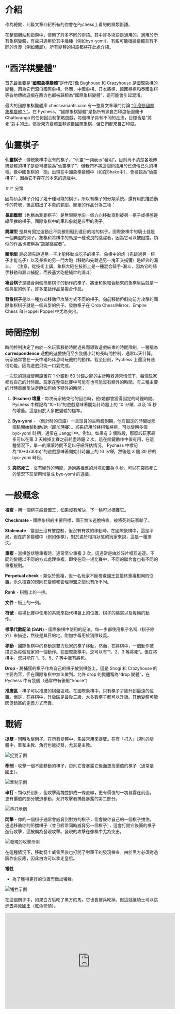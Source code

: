 # 介紹

作為總敘，此篇文章介紹所有的你會在Pychess上看的的棋類術語。


在整個網站和指南中，使用了許多不同的術語。其中許多術語是通用的，適用於所有象棋變體，有些只適用於其中幾種（例如byo-yomi），有些可能根據變體具有不同的含義（例如僵局）。所有變體的術語都將在此處介紹。


# “西洋棋變體”

首先最重要是“**國際象棋變體**”是什麼?像 Bughouse 和 Crazyhouse 是國際象棋的變種，因為它們源自國際象棋。然而，中國象棋、日本將棋、韓國將棋和泰國象棋等各地傳統遊戲在西方也都被歸類為“國際象棋變體”，這可能會引起混淆。

最大的國際象棋變體庫 chessvariants.com 有一整篇文章專門討論 [“什麼是國際象棋變體？”](https://www.chessvariants.com/what.html)。在 Pychess，“國際象棋變體”是指所有源自古印度怡圖蘭卡 Chatturanga 的任何回合制策略遊戲，每個棋子具有不同的走法，目標皆是“將死”對手的王。儘管東方變體並非源自國際象棋，但它們都來自古印度。

# 仙靈棋子

**仙靈棋子** - 傳統象棋中沒有的棋子，“仙靈”一詞表示“發明”。目前尚不清楚各地傳統變體的棋子是否可被視為“仙靈棋子”，但我們不將這個術語用於已流傳已久的棋種。像中國象棋的「砲」出現在中國象棋變體中（如在Shako中），會被視為“仙靈棋子”，因為它不存在於本來的遊戲中。


＃＃ 分類

因為仙女棋子介紹了幾十種可能的棋子，所以有棋子的分類系統。還有用於描述動作的符號，但這超出了本頁的範圍。簡單的作品分為三種：

**長距離型**（也稱為測距棋子）是無限期地沿一個方向移動直到被另一棋子或棋盤邊緣阻擋的棋子。國際象棋中的車和象就是典型的例子。

**跳躍型** 是具有固定運動且不能被阻礙到達目的地的棋子。國際象棋中的騎士就是一個典型的例子。象棋和將棋中的馬是一種改良的跳躍者，因為它可以被阻擋。類似的作品也被稱為“跛腳跳躍者”。

**類炮型** 是必須先跳過另一子才能移動或吃子的棋子。象棋中的炮（先跳過另一棋子才能吃子）以及長棋的另一門大砲（移動和先跳過另一塊正交捕獲）是經典的漏斗。 （注意，從技術上講，象棋大砲在技術上是一種混合騎手-漏斗，因為它的騎手移動和漏斗捕捉，而長基大砲是純粹的漏斗）

**複合棋子**是結合兩個簡單棋子的動作的棋子。將車和象結合起來的象棋皇后就是一個典型的例子。許多童話作品是複合作品。

**發散棋子**是以一種方式移動但攻擊方式不同的棋子。向前移動但斜向前方攻擊的國際象棋棋子就是一個典型的例子。發散棋子在 Orda Chess/Mirror、Empire Chess 和 Hoppel Poppel 中尤為突出。

# 時間控制

時間控制決定了由於一名玩家移動時間過長而導致遊戲結束的時間限制。一種稱為 **correspondence** 遊戲的遊戲使用至少幾個小時的長時間控制，通常以天計算。玩家通常會在一天中碰巧休息時玩他們的動作。截至目前，Pychess 上還沒有通信功能，因為遊戲只能一口氣完成。

一次玩的遊戲使用設置在 1 分鐘到 60 分鐘之間的主計時器通常情況下，每個玩家都有自己的計時器。玩家在整個比賽中可能有也可能沒有額外的時間。有三種主要的計時器類型決定瞭如何給予額外的時間：

1. **(Fischer) 增量** - 每次玩家結束他的回合時，他/她都會獲得固定的時鐘時間。 Pychess 中標記為“10+15”的遊戲意味著開始計時器上的 10 *分鐘*，以及 15 秒的增量。這是用於大多數變體的標準。

2. **Byo-yomi** - （倒計時的日語）一旦球員的主時鐘到期，他有固定的時間從那個點開始輪到他/她（即加時賽）。該系統用於將棋和將棋。可以使用多個 byo-yomi 時期，通常在 Janggi 中。例如，如果有 3 個時段，那麼該玩家最多可以在第 3 天輸掉比賽之前耗盡時鐘 2 次。這在關鍵動作中很有用，在這種情況下，單一的讀讀時間不足以仔細評估情況。 Pychess 中標記為“10+3x30(b)”的遊戲意味著開始計時器上的 10 *分鐘*，然後是 3 個 30 秒的 byo-yomi 時段。

3. **突然死亡** - 沒有額外的時間。通過將相應的滑塊設置為 0 秒，可以在突然死亡的情況下玩使用增量或 byo-yomi 的遊戲。

# 一般概念

**檢查** - 用一個棋子威脅國王，如果沒有解決，下一輪可以捕獲它。

**Checkmate** - 國際象棋的主要目標，國王無法逃脫檢查。被將死的玩家輸了。

**Stalemate** - 當國王沒有被控制，但沒有有效的移動時。在國際象棋中，這是平局，但在許多變體中（例如像棋），對於處於相持狀態的玩家來說，這是一種損失。

**重複** - 當棋盤狀態重複時，通常至少重複 3 次。這通常是由於碎片相互追逐。不同的變體以不同的方式處理重複。即使在同一場比賽中，不同的聯合會也有不同的重複規則。

**Perpetual check** - 類似於重複，但一名玩家不斷檢查國王並最終重複相同的位置。永久檢查的規則在變體和管理聯盟之間也有所不同。

**Rank** - 棋盤上的一排。

**文件** - 板上的一列。

**符號** - 每場比賽中使用的系統來指代棋盤上的位置、棋子的縮寫以及每輪的動作。

**標準代數記法 (SAN)** - 國際象棋中使用的記法。每一步都使用棋子名稱（棋子除外）來描述，然後是其目的地。附加字母用於消除歧義。

**移動** - 國際象棋中的移動是雙方玩家的棋子移動。然而，在將棋中，一個動作被描述為每個玩家的一個動作。在國際象棋中，您可以有“1、2、3 等將死”。但在將棋中，您只能在 1、3、5、7 等中擁有將死。

**Drop** - 將捕獲的棋子作為自己的棋子放到棋盤上。這是 Shogi 和 Crazyhouse 的主要內容，但在國際象棋中無法做到。允許 drop 的變體稱為“drop 變體”，在 Pychess 中有幾個（通常帶有後綴“house”）

**推廣區** - 棋子可以推廣的棋盤區域。在國際象棋中，只有棋子才能升到最遠的位置。但是，在將棋中，升級區是最後三級，大多數棋子都可以升級。其他變體可能因促銷區的定義方式而異。

# 戰術

**捉雙** - 同時攻擊兩子。在所有變體中，馬最常用來捉雙。在有「打入」規則的變體中，車和主教、角行也能捉雙，尤其是主教。

![捉雙示例](https://github.com/gbtami/pychess-variants/blob/master/static/images/CVariantsGuide/Fork.png)

**牽制** - 攻擊一個不能移動的棋子，否則它會暴露它後面更高價值的棋子（通常是國王）。

![牽制示例](https://github.com/gbtami/pychess-variants/blob/master/static/images/CVariantsGuide/Pin.png)

**串打** - 類似於別針，但攻擊兩塊並排成一條直線，更有價值的一塊暴露在前面。更有價值的部分被迫移動，允許攻擊者捕獲暴露的第二部分。

![串打示例](https://github.com/gbtami/pychess-variants/blob/master/static/images/CVariantsGuide/Skewer.png)

**閃擊** - 你的一個棋子通常會威脅到對方的棋子，但會被你自己的一個棋子擋住。通過移動你的阻擋棋子（並且經常同時威脅另一個棋子），這會打開它後面的棋子進行攻擊，這被稱為發現攻擊。發現的攻擊在像棋中尤為突出。

![發現的攻擊示例](https://github.com/gbtami/pychess-variants/blob/master/static/images/CVariantsGuide/Discovery.png)

在這種情況下，移動騎士威脅黑後也打開了對車王的發現檢查。由於黑方必須對過牌作出反應，因此白方可以拿走皇后。

**犧牲**
- 為了獲得更好的位置而做出犧牲。

![犧牲示例](https://github.com/gbtami/pychess-variants/blob/master/static/images/CVariantsGuide/Sacrifice.png)

在這個例子中，如果白方后吃了黑方的馬，它也會被兵吃掉。但這就讓騎士可以跳進去將死國王（紅色箭頭）。

<iframe width="560" height="315" src="https://www.youtube.com/embed/e4jYQ0UMmGk" frameborder="0" allowfullscreen></iframe>
